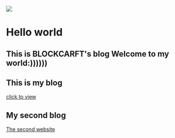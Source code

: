 ![](https://avatars.githubusercontent.com/u/193120618?v=4)
# Hello world
## This is BLOCKCARFT's blog Welcome to my world:))))))
## This is my blog 
<a href="https://blockcarft114.github.io/">click to view</a></br>
## My second blog
[The second website](https://fastidious-sunshine-8ff686.netlify.app/)
